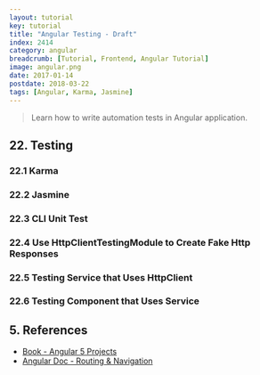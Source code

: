 ```yaml
---
layout: tutorial
key: tutorial
title: "Angular Testing - Draft"
index: 2414
category: angular
breadcrumb: [Tutorial, Frontend, Angular Tutorial]
image: angular.png
date: 2017-01-14
postdate: 2018-03-22
tags: [Angular, Karma, Jasmine]
---
```


> Learn how to write automation tests in Angular application.

## 22. Testing
### 22.1 Karma
### 22.2 Jasmine
### 22.3 CLI Unit Test
### 22.4 Use HttpClientTestingModule to Create Fake Http Responses
### 22.5 Testing Service that Uses HttpClient
### 22.6 Testing Component that Uses Service


## 5. References
* [Book - Angular 5 Projects](https://www.amazon.com/Angular-Projects-Learn-Single-Applications/dp/148423278X)
* [Angular Doc - Routing & Navigation](https://angular.io/guide/router)
